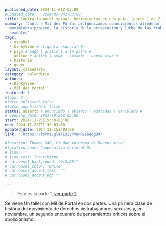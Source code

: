 ```yaml
---
published_date: 2024-11-01Z-03:00
#updated_date:   2024-03-04Z-03:00
title: Contra la moral sexual. Herramientas de una puta. (parte 1 de 2)
summary: 'Junto a Mil del Portal profundizamos conocimientos alrededor del
  movimiento prosexo, la historia de la persecución y lucha de las trabajadoras
  sexuales'
tags:
  - español
  - KinkyVibe # etiqueta especial #
  - pago # pago | gratis | a la gorra #
  - Online # online | AMBA | Córdoba | Santa Cruz #
  - historia
  - queer
layout: calendario
category: calendario
authors:
  - KinkyVibe
  - Mil del Portal
featured: 1
#logo: 2
#force_unlisted: false
#force_unpublished: false
status: abierto # anunciado | abierto | agotadas | cancelado #
# opening_date: 2023-10-20Z-03:00
start: 2024-11-28T19:30-03:00
end: 2024-11-28T21:30-03:00
updated_date: 2024-11-15Z-03:00
link: " https://forms.gle/E92yPv8NRVe5q6gD9"

#location: Thames 240, Ciudad Autónoma de Buenos Aires
#location_name: Cooperativa Cultural Qi
# link: ''
# link_text: Inscribirme
# carrousel_background: "#f2a68f"
# carrousel_color: "white"
# carrousel_accent_text: ""
# carrousel_accent_bg: ""

---
```

> Esta es la parte 1, [ver parte 2](/calendario/contra-la-moral-sexual-2024-11-parte-2)

Se viene Un taller con Mil de Portal en dos partes. Una primera clase de historia del movimiento de derechos de trabajadores sexuales y, en noviembre, un segundo encuentro de pensamientos críticos sobre el abolicionismo.

